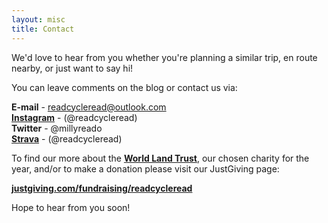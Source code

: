 ```yaml
---
layout: misc
title: Contact
---
```


We'd love to hear from you whether you're planning a similar trip, en route nearby, or just want to say hi!

You can leave comments on the blog or contact us via:  

**E-mail** - readcycleread@outlook.com  
[**Instagram**](https://www.instagram.com/readcycleread/) - (@readcycleread)   
**Twitter** - @millyreado  
[**Strava**](https://www.strava.com/athletes/readcycleread) - (@readcycleread) 

To find our more about the [**World Land Trust**](http://www.worldlandtrust.org/), our chosen charity for the year, and/or to make a donation please visit our JustGiving page:  

[**justgiving.com/fundraising/readcycleread**](https://www.justgiving.com/fundraising/readcycleread)

Hope to hear from you soon!

